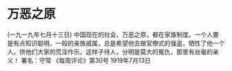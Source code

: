 # 万恶之原
(一九一九年七月十三日)
中国现在的社会，万恶之原，都在家族制度。一个人要是有点知识聪明，一般的亲族戚属，总是希望他去做官僚式的强盗，牺性了他一个人，供他们大家的荒淫作乐。这样子待人，分明是莫大的冤仇，那里有丝毫的亲义！
署名：守常
《每周评论》第30号
1919年7月13日
